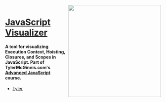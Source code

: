 <img src="https://tylermcginnis.com/tylermcginnis_glasses-300.png" width="300" align="right">

[JavaScript Visualizer](https://tylermcginnis.com/javascript-visualizer)
========

#### A tool for visualizing Execution Context, Hoisting, Closures, and Scopes in JavaScript. Part of TylerMcGinnis.com's [Advanced JavaScript](https://tylermcginnis.com/courses/advanced-javascript/) course.

- [Tyler](https://twitter.com/tylermcginnis)